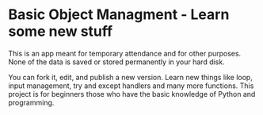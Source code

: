 # Basic Object Managment - Learn some new stuff
This is an app meant for temporary attendance and for other purposes. None of the data is saved or stored permanently in your hard disk.

You can fork it, edit, and publish a new version. Learn new things like loop, input management, try and except handlers and many more functions. This project is for beginners those who have the basic knowledge of Python and programming.
